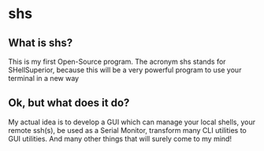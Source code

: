 # shs
## What is shs?
This is my first Open-Source program. 
The acronym shs stands for SHellSuperior, 
because this will be a very powerful program 
to use your terminal in a new way
## Ok, but what does it do?
My actual idea is to develop a GUI which can manage
your local shells, your remote ssh(s), be used as a
Serial Monitor, transform many CLI utilities to GUI utilities.
And many other things that will surely come to my mind!